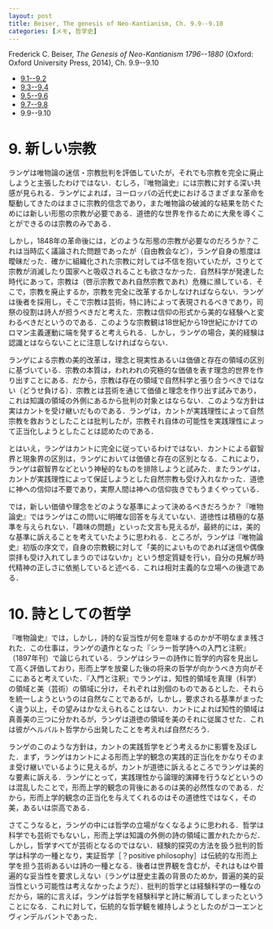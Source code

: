 ```yaml
---
layout: post
title: Beiser, The genesis of Neo-Kantianism, Ch. 9.9--9.10
categories: [メモ, 哲学史]
---
```


Frederick C. Beiser, _The Genesis of Neo-Kantianism 1796--1880_ (Oxford: Oxford University Press, 2014), Ch. 9.9--9.10

* [9.1--9.2](http://hinaba.org/mikro-und-makro/2017/02/02/01.html)
* [9.3--9.4](http://hinaba.org/mikro-und-makro/2017/02/03/01.html)
* [9.5--9.6](http://hinaba.org/mikro-und-makro/2017/02/09/01.html)
* [9.7--9.8](http://hinaba.org/mikro-und-makro/2017/02/14/01.html)
* 9.9--9.10

# 9. 新しい宗教

ランゲは唯物論の迷信・宗教批判を評価していたが，それでも宗教を完全に廃止しようと主張したわけではない．むしろ，『唯物論史』には宗教に対する深い共感が見られる．ランゲによれば，ヨーロッパの近代史におけるさまざまな革命を駆動してきたのはまさに宗教的信念であり，また唯物論の破滅的な結果を防ぐためには新しい形態の宗教が必要である．道徳的な世界を作るために大衆を導くことができるのは宗教のみである．

しかし，1848年の革命後には，どのような形態の宗教が必要なのだろうか？これは当時広く議論された問題であったが（自由教会など），ランゲ自身の態度は曖昧だった．確かに組織化された宗教に対しては不信を抱いていたが，さりとて宗教が消滅したり国家へと吸収されることも欲さなかった．自然科学が発達した時代にあって，宗教は（啓示宗教であれ自然宗教であれ）危機に瀕している．そこで，宗教を廃止するか，宗教を完全に改革するかしなければならない．ランゲは後者を採用し，そこで宗教は芸術，特に詩によって表現されるべきであり，司祭の役割は詩人が担うべきだと考えた．宗教は信仰の形式から美的な経験へと変わるべきだというのである．このような宗教観は18世紀から19世紀にかけてのロマン主義運動に端を発すると考えられる．しかし，ランゲの場合，美的経験は認識とはならないことに注意しなければならない．

ランゲによる宗教の美的改革は，理念と現実性あるいは価値と存在の領域の区別に基づいている．宗教の本質は，われわれの究極的な価値を表す理念的世界を作り出すことにある．だから，宗教は存在の領域で自然科学と張り合うべきではない（どうせ負ける）．宗教とは芸術を通じて価値と理念を作り出す試みであり，これは知識の領域の外側にあるから批判の対象とはならない．このような方針は実はカントを受け継いだものである．ランゲは，カントが実践理性によって自然宗教を救おうとしたことは批判したが，宗教それ自体の可能性を実践理性によって正当化しようとしたことは認めたのである．

とはいえ，ランゲはカントに完全に従っているわけではない．カントによる叡智界と現象界の区別は，ランゲにおいては価値と存在の区別となる．これにより，ランゲは叡智界などという神秘的なものを排除しようと試みた．またランゲは，カントが実践理性によって保証しようとした自然宗教も受け入れなかった．道徳に神への信仰は不要であり，実際人間は神への信仰抜きでもうまくやっている．

では，新しい価値や理念をどのような基準によって決めるべきだろうか？『唯物論史』ではランゲはこの問いに明確な回答を与えていない．道徳性は積極的な基準を与えられない．「趣味の問題」といった文言も見えるが，最終的には，美的な基準に訴えることを考えていたように思われる．ところが，ランゲは『唯物論史』初版の序文で，自身の宗教観に対して「美的によいものであれば迷信や偶像崇拝も受け入れてしまうのではないか」という想定質疑を行い，自分の見解が時代精神の正しさに依拠していると述べる．これは相対主義的な立場への後退である．


# 10. 詩としての哲学

『唯物論史』では，しかし，詩的な妥当性が何を意味するのかが不明なまま残された．この仕事は，ランゲの遺作となった『シラー哲学詩への入門と注釈』（1897年刊）で論じられている．ランゲはシラーの詩作に哲学的内容を見出して高く評価しており，形而上学を放棄した後の将来の哲学が向かうべき方向がそこにあると考えていた．『入門と注釈』でランゲは，知性的領域を真理（科学）の領域と美（芸術）の領域に分け，それぞれは別個のものであるとした．それらを統一しようというのは自然なことであるが，しかし，要求される基準がまったく違う以上，その望みはかなえられることはない．カントによれば知性的領域は真善美の三つに分かれるが，ランゲは道徳の領域を美のそれに従属させた．これは彼がヘルバルト哲学から出発したことを考えれば自然だろう．

ランゲのこのような方針は，カントの実践哲学をどう考えるかに影響を及ぼした．まず，ランゲはカントによる形而上学的観念の実践的正当化をかなりそのまま受け継いでいるように見えるが，カントが道徳に訴えるところでランゲは美的な要素に訴える．ランゲにとって，実践理性から論理的演繹を行うなどというのは混乱したことで，形而上学的観念の背後にあるのは美的必然性なのである．だから，形而上学的観念の正当化を与えてくれるのはその道徳性ではなく，その美，あるいは崇高である．

さてこうなると，ランゲの中には哲学の立場がなくなるように思われる．哲学は科学でも芸術でもないし，形而上学は知識の外側の詩の領域に置かれたからだ．しかし，哲学すべてが芸術となるのではない．経験的探究の方法を扱う批判的哲学は科学の一種となり，実証哲学［？positive philosophy］は伝統的な形而上学を担う芸術あるいは詩の一種となる．後者は世界観を含むが，それはもはや普遍的な妥当性を要求しえない（ランゲは歴史主義の背景のためか，普遍的美的妥当性という可能性は考えなかったようだ）．批判的哲学とは経験科学の一種なのだから，端的に言えば，ランゲは哲学を経験科学と詩に解消してしまったということになる．これに対して，伝統的な哲学観を維持しようとしたのがコーエンとヴィンデルバントであった．
